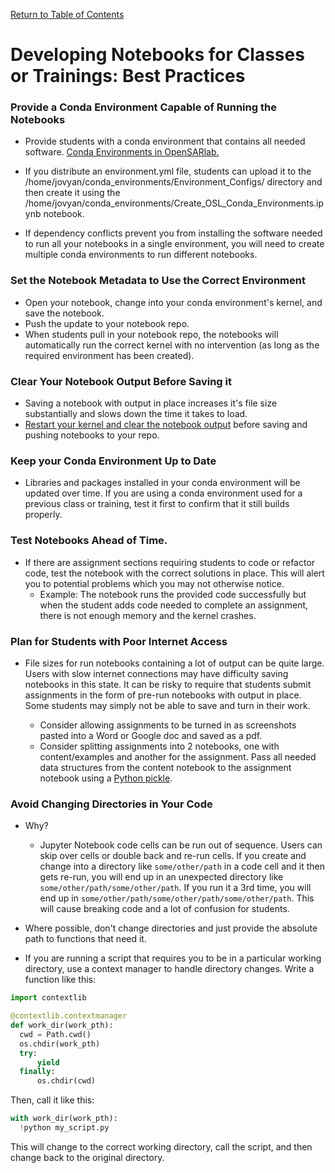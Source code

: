 [Return to Table of Contents](../user.md)

# Developing Notebooks for Classes or Trainings: Best Practices

### Provide a Conda Environment Capable of Running the Notebooks

* Provide students with a conda environment that contains all needed software. [Conda Environments in OpenSARlab.](conda_environments.md)

* If you distribute an environment.yml file, students can upload it to the /home/jovyan/conda_environments/Environment_Configs/ directory and then create it using the /home/jovyan/conda_environments/Create_OSL_Conda_Environments.ipynb notebook.

* If dependency conflicts prevent you from installing the software needed to run all your notebooks in a single environment, you will need to create multiple conda environments to run different notebooks.

### Set the Notebook Metadata to Use the Correct Environment

* Open your notebook, change into your conda environment's kernel, and save the notebook.
* Push the update to your notebook repo.
* When students pull in your notebook repo, the notebooks will automatically run the correct kernel with no intervention (as long as the required environment has been created).

### Clear Your Notebook Output Before Saving it

* Saving a notebook with output in place increases it's file size substantially and slows down the time it takes to load.
* [Restart your kernel and clear the notebook output](restarting_server_and_kernel.md) before saving and pushing notebooks to your repo. 

### Keep your Conda Environment Up to Date

* Libraries and packages installed in your conda environment will be updated over time. If you are using a conda environment used for a previous class or training, test it first to confirm that it still builds properly. 

### Test Notebooks Ahead of Time.

* If there are assignment sections requiring students to code or refactor code, test the notebook with the correct solutions in place. This will alert you to potential problems which you may not otherwise notice.
    * Example: The notebook runs the provided code successfully but when the student adds code needed to complete an assignment, there is not enough memory and the kernel crashes.

### Plan for Students with Poor Internet Access

* File sizes for run notebooks containing a lot of output can be quite large. Users with slow internet connections may have difficulty saving notebooks in this state. It can be risky to require that students submit assignments in the form of pre-run notebooks with output in place. Some students may simply not be able to save and turn in their work.

    * Consider allowing assignments to be turned in as screenshots pasted into a Word or Google doc and saved as a pdf.
    * Consider splitting assignments into 2 notebooks, one with content/examples and another for the assignment. Pass all needed data structures from the content notebook to the assignment notebook using a [Python pickle](https://docs.python.org/3/library/pickle.html).
    
### Avoid Changing Directories in Your Code

* Why?
    * Jupyter Notebook code cells can be run out of sequence. Users can skip over cells or double back and re-run cells. If you create and change into a directory like `some/other/path` in a code cell and it then gets re-run, you will end up in an unexpected directory like `some/other/path/some/other/path`. If you run it a 3rd time, you will end up in `some/other/path/some/other/path/some/other/path`. This will cause breaking code and a lot of confusion for students.
    
* Where possible, don't change directories and just provide the absolute path to functions that need it.

* If you are running a script that requires you to be in a particular working directory, use a context manager to handle directory changes. Write a function like this:

```python
import contextlib

@contextlib.contextmanager
def work_dir(work_pth):
  cwd = Path.cwd()
  os.chdir(work_pth)
  try:
      yield
  finally:
      os.chdir(cwd)
``` 

Then, call it like this:

```python
with work_dir(work_pth):
  !python my_script.py  
```
  
This will change to the correct working directory, call the script, and then change back to the original directory.
  
  

    

    